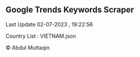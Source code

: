 

## Google Trends Keywords Scraper 
 
Last Update 02-07-2023 , 19:22:56

Country List :
VIETNAM.json



© Abdul Muttaqin 
